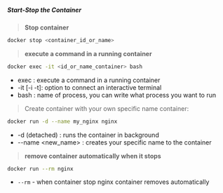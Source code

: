 ##### Start-Stop the Container
> **Stop container**
```sh
docker stop <container_id_or_name>
```


> **execute a command in a running container**
```sh
docker exec -it <id_or_name_container> bash
```
 -  exec : execute a command in a running container
 - -it [-i -t]: option to connect an interactive terminal
 - bash : name of process, you can write what process you want to run

> Create container with your own specific name container:
```sh
docker run -d --name my_nginx nginx
```
- -d (detached) : runs the container in background
- --name <new_name> : creates your specific name to the container

> **remove container automatically when it stops**
```sh
docker run --rm nginx
```
 - `--rm` - when container stop nginx container removes automatically